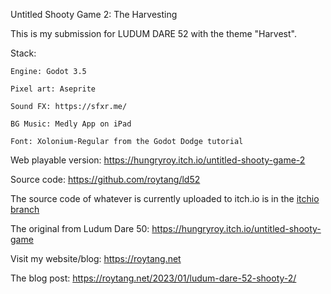 Untitled Shooty Game 2: The Harvesting

This is my submission for LUDUM DARE 52 with the theme "Harvest".

Stack:

    Engine: Godot 3.5

    Pixel art: Aseprite

    Sound FX: https://sfxr.me/

    BG Music: Medly App on iPad

    Font: Xolonium-Regular from the Godot Dodge tutorial

Web playable version: https://hungryroy.itch.io/untitled-shooty-game-2

Source code: https://github.com/roytang/ld52

The source code of whatever is currently uploaded to itch.io is in the [itchio branch](https://github.com/roytang/ld52/tree/itchio)

​The original from Ludum Dare 50: https://hungryroy.itch.io/untitled-shooty-game

Visit my website/blog: https://roytang.net 

The blog post: https://roytang.net/2023/01/ludum-dare-52-shooty-2/

